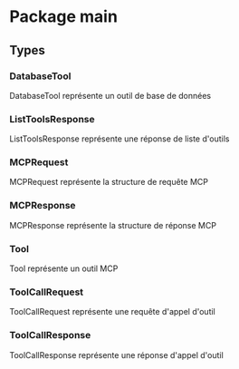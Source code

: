 # Package main

## Types

### DatabaseTool

DatabaseTool représente un outil de base de données


### ListToolsResponse

ListToolsResponse représente une réponse de liste d'outils


### MCPRequest

MCPRequest représente la structure de requête MCP


### MCPResponse

MCPResponse représente la structure de réponse MCP


### Tool

Tool représente un outil MCP


### ToolCallRequest

ToolCallRequest représente une requête d'appel d'outil


### ToolCallResponse

ToolCallResponse représente une réponse d'appel d'outil


